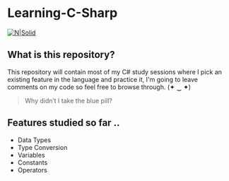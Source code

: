 # Learning-C-Sharp

[![N|Solid](https://i.pinimg.com/564x/6b/d3/73/6bd3730337ac26755a48de506698c310.jpg)](https://i.pinimg.com/564x/6b/d3/73/6bd3730337ac26755a48de506698c310.jpg)

## What is this repository?
This repository will contain most of my C# study sessions where I pick an existing feature in the language and practice it, I'm going to leave comments on my code so feel free to browse through. (✦ ‿ ✦)

> Why didn’t I take the blue pill?
## Features studied so far ..

- Data Types
- Type Conversion
- Variables
- Constants
- Operators
